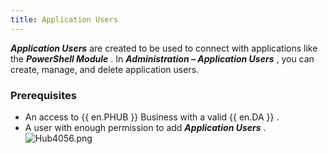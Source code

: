 ```yaml
---
title: Application Users
---
```

***Application Users*** are created to be used to connect with applications like the ***PowerShell Module*** . In ***Administration – Application Users*** , you can create, manage, and delete application users.  

### Prerequisites 

* An access to {{ en.PHUB }} Business with a valid {{ en.DA }} . 
* A user with enough permission to add ***Application Users*** .  
![Hub4056.png](/img/en/hub/Hub4056.png) 
